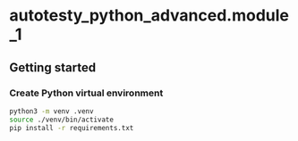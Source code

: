 # autotesty_python_advanced.module_1

## Getting started

### Create Python virtual environment

```bash
python3 -m venv .venv
source ./venv/bin/activate
pip install -r requirements.txt
```